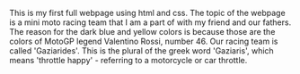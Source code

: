 This is my first full webpage using html and css. The topic of the webpage is a mini moto racing team that I am a part of with my friend and our fathers. The reason for the dark blue and yellow colors is because those are the colors of MotoGP legend Valentino Rossi, number 46. Our racing team is called 'Gaziarides'. This is the plural of the greek word 'Gaziaris', which means 'throttle happy' - referring to a motorcycle or car throttle. 